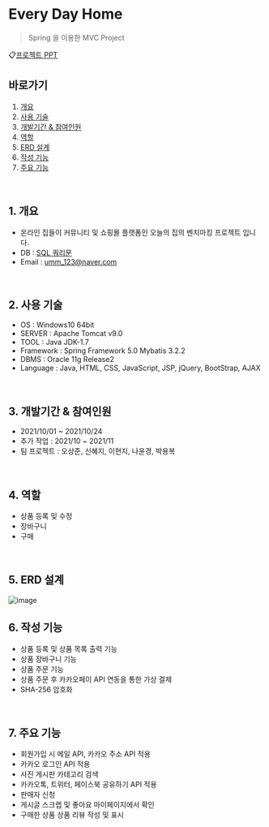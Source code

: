 # Every Day Home
> Spring 을 이용한 MVC Project

:clipboard:[프로젝트 PPT](https://docs.google.com/presentation/d/1em3nVIRzGQaPTQxAkftDwLV0GyvE1tDw/edit?usp=sharing&ouid=106944710309042006841&rtpof=true&sd=true)
<br>

## **바로가기**
1. [개요](https://github.com/ParkYongB/Spring-Project/blob/main/README.md#1-%EA%B0%9C%EC%9A%94)
2. [사용 기술](https://github.com/ParkYongB/Spring-Project/blob/main/README.md#2-%EC%82%AC%EC%9A%A9-%EA%B8%B0%EC%88%A0)
3. [개발기간 & 참여인원](https://github.com/ParkYongB/Spring-Project/blob/main/README.md#3-%EA%B0%9C%EB%B0%9C%EA%B8%B0%EA%B0%84--%EC%B0%B8%EC%97%AC%EC%9D%B8%EC%9B%90)
4. [역할](https://github.com/ParkYongB/Spring-Project/blob/main/README.md#4-%EC%97%AD%ED%95%A0)
5. [ERD 설계](https://github.com/ParkYongB/Spring-Project/blob/main/README.md#5-erd-%EC%84%A4%EA%B3%84)
6. [작성 기능](https://github.com/ParkYongB/Spring-Project/blob/main/README.md#6-%EC%9E%91%EC%84%B1-%EA%B8%B0%EB%8A%A5)
7. [주요 기능](https://github.com/ParkYongB/Spring-Project/blob/main/README.md#7-%EC%A3%BC%EC%9A%94-%EA%B8%B0%EB%8A%A5)
<br>

## **1. 개요** 
- 온라인 집들이 커뮤니티 및 쇼핑몰 플랫폼인 오늘의 집의 벤치마킹 프로젝트 입니다.
- DB : [SQL 쿼리문](https://github.com/ParkYongB/Spring-Project/blob/main/springFinalProject/src/main/webapp/sql/table.sql)
- Email : umm_123@naver.com
<br>

## **2. 사용 기술**
- OS : Windows10 64bit
- SERVER : Apache Tomcat v9.0
- TOOL : Java JDK-1.7
- Framework : Spring Framework 5.0 Mybatis 3.2.2
- DBMS : Oracle 11g Release2
- Language : Java, HTML, CSS, JavaScript, JSP, jQuery, BootStrap, AJAX
<br>

## **3. 개발기간 & 참여인원**
- 2021/10/01 ~ 2021/10/24
- 추가 작업 : 2021/10 ~ 2021/11
- 팀 프로젝트 : 오상준, 신혜지, 이현지, 나윤경, 박용복
<br>

## **4. 역할**
- 상품 등록 및 수정
- 장바구니
- 구매 
<br>

## **5. ERD 설계**
![image](https://user-images.githubusercontent.com/90167580/145189316-8940ce11-177a-4054-a6fd-f89790bc041e.png)
<br>

## **6. 작성 기능**
- 상품 등록 및 상품 목록 출력 기능
- 상품 장바구니 기능
- 상품 주문 기능
- 상품 주문 후 카카오페이 API 연동을 통한 가상 결제
- SHA-256 암호화
<br>

## **7. 주요 기능**
- 회원가입 시 메일 API, 카카오 주소 API 적용
- 카카오 로그인 API 적용
- 사진 게시판 카테고리 검색
- 카카오톡, 트위터, 페이스북 공유하기 API 적용
- 판매자 신청
- 게시글 스크랩 및 좋아요 마이페이지에서 확인
- 구매한 상품 상품 리뷰 작성 및 표시
